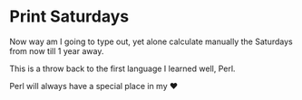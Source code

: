 # Print Saturdays

Now way am I going to type out, yet alone calculate manually the Saturdays from now till 1 year away. 

This is a throw back to the first language I learned well, Perl.

Perl will always have a special place in my :heart: